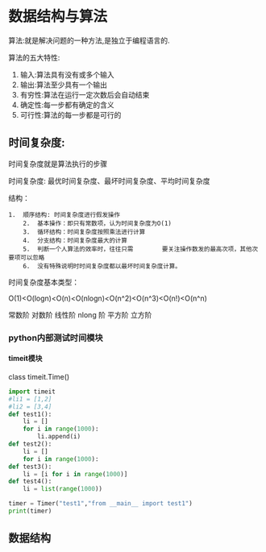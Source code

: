 # 数据结构与算法

 算法:就是解决问题的一种方法,是独立于编程语言的.

算法的五大特性:

1. 输入:算法具有没有或多个输入
2. 输出:算法至少具有一个输出
3. 有穷性:算法在运行一定次数后会自动结束
4. 确定性:每一步都有确定的含义
5. 可行性:算法的每一步都是可行的

## 时间复杂度:

时间复杂度就是算法执行的步骤

时间复杂度: 最优时间复杂度、最坏时间复杂度、平均时间复杂度

结构：

 	1.  顺序结构: 时间复杂度进行假发操作
		2.  基本操作：即只有常数项，认为时间复杂度为O(1)
		3.  循环结构：时间复杂度按照乘法进行计算
		4.  分支结构：时间复杂度最大的计算
		5.  判断一个人算法的效率时，往往只需        要关注操作数发的最高次项，其他次要项可以忽略
		6.  没有特殊说明时时间复杂度都以最坏时间复杂度计算。

时间复杂度基本类型：

O(1)<O(logn)<O(n)<O(nlogn)<O(n^2)<O(n^3)<O(n!)<O(n^n)

常数阶 对数阶 线性阶 nlong 阶 平方阶 立方阶 

### python内部测试时间模块

#### timeit模块

class timeit.Time()

```python
import timeit
#li1 = [1,2]
#li2 = [3,4]
def test1():
    li = []
    for i in range(1000):
        li.append(i)
def test2():
    li = []
    for i in range(1000):
def test3():
    li = [i for i in range(1000)]
def test4():
    li = list(range(1000))

timer = Timer("test1","from __main__ import test1")
print(timer)

```

## 数据结构

